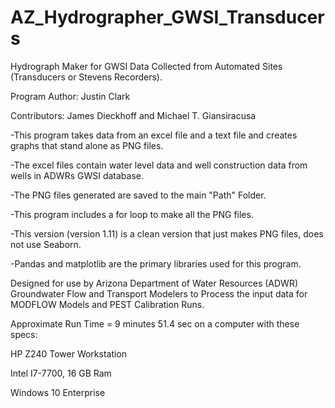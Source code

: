 # AZ_Hydrographer_GWSI_Transducers
Hydrograph Maker for GWSI Data Collected from Automated Sites (Transducers or Stevens Recorders).

Program Author: Justin Clark

Contributors: James Dieckhoff and Michael T. Giansiracusa

-This program takes data from an excel file and a text file and creates graphs that stand alone as PNG files.

-The excel files contain water level data and well construction data from wells in ADWRs GWSI database.

-The PNG files generated are saved to the main "Path" Folder.

-This program includes a for loop to make all the PNG files.

-This version (version 1.11) is a clean version that just makes PNG files, does not use Seaborn.

-Pandas and matplotlib are the primary libraries used for this program.


Designed for use by Arizona Department of Water Resources (ADWR) Groundwater Flow 
and Transport Modelers to Process the input data for MODFLOW Models and PEST Calibration Runs.

   Approximate Run Time = 9 minutes 51.4 sec on a computer with these specs:

HP Z240 Tower Workstation

Intel I7-7700, 16 GB Ram

Windows 10 Enterprise

